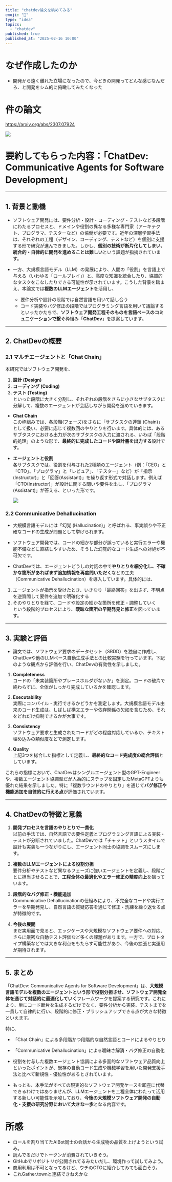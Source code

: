 ```yaml
---
title: "chatdev論文を眺めてみる"
emoji: "🦆"
type: "idea"
topics:
  - "chatdev"
published: true
published_at: "2025-02-16 10:00"
---
```


# なぜ作成したのか
- 開発から遠く離れた立場になったので、今どきの開発ってどんな感じなんだろ、と開発をシム的に俯瞰してみたくなった

# 件の論文
https://arxiv.org/abs/2307.07924

![](/images/2025021600001/2025021601.png)

# 要約してもらった内容：「ChatDev: Communicative Agents for Software Development」

---

## 1. 背景と動機

- ソフトウェア開発には、要件分析・設計・コーディング・テストなど多段階にわたるプロセスと、ドメインや役割の異なる多様な専門家（アーキテクト、プログラマ、テスターなど）の協働が必要です。近年の深層学習手法は、それぞれの工程（デザイン、コーディング、テストなど）を個別に支援する形で研究が進んできました。しかし、**個別の技術が断片化してしまい、統合的・自律的に開発を進めることは難しい**という課題が指摘されています。

- 一方、大規模言語モデル（LLM）の発展により、人間の「役割」を言語上で与える（いわゆる「ロールプレイ」）と、高度な知識を統合したり、協調的なタスクをこなしたりできる可能性が示されています。こうした背景を踏まえ、本論文では**複数のLLMエージェント**を活用し、
  - 要件分析や設計の段階では自然言語を用いて話し合う
  - コード実装やバグ修正の段階ではプログラミング言語を用いて議論する  
といったかたちで、**ソフトウェア開発工程そのものを言語ベースのコミュニケーションで繋ぐ**枠組み「**ChatDev**」を提案しています。

---

## 2. ChatDevの概要

### 2.1 マルチエージェントと「Chat Chain」

本研究ではソフトウェア開発を、
1. **設計 (Design)**
2. **コーディング (Coding)**
3. **テスト (Testing)**  
といった段階に大きく分割し、それぞれの段階をさらに小さなサブタスクに分解して、複数のエージェントが会話しながら開発を進めていきます。

- **Chat Chain**  
  この枠組みでは、各段階(フェーズ)をさらに「サブタスクの連鎖 (Chain)」として扱い、必要に応じて複数回のやりとりを行います。具体的には、あるサブタスクにおける出力が次のサブタスクの入力に渡される、いわば「段階的処理」のような形で、**最終的に完成したコードや設計書を出力する**設計です。

- **エージェントと役割**  
  各サブタスクでは、役割を付与された2種類のエージェント（例：「CEO」と「CTO」、「プログラマ」と「レビュア」、「テスター」など）が「指示(Instructor)」と「回答(Assistant)」を繰り返す形式で対話します。例えば「CTO(Instructor)」が設計に関する問いや要件を出し、「プログラマ(Assistant)」が答える、といった形です。

  ![](/images/2025021600001/2025021602.png)

### 2.2 Communicative Dehallucination

- 大規模言語モデルには「幻覚 (Hallucination)」と呼ばれる、事実誤りや不正確なコードの生成が問題として挙げられます。
- ソフトウェア開発では、コードの細かな部分が誤っていると実行エラーや機能不備などに直結しやすいため、そうした幻覚的なコード生成への対処が不可欠です。

- ChatDevでは、エージェントどうしの対話の中で**やりとりを細分化し、不確かな箇所があればまず追加情報を再度問いただく**などの工夫（Communicative Dehallucination）を導入しています。具体的には、
1. エージェントが指示を受けたとき、いきなり「最終回答」を出さず、不明点を逆質問して要件を追加で明確化する  
2. そのやりとりを経て、コードや設定の細かな箇所を修正・調整していく  
という段階的プロセスにより、**曖昧な箇所の早期発見と修正**を図っています。

---

## 3. 実験と評価

- 論文では、ソフトウェア要求のデータセット（SRDD）を独自に作成し、ChatDevや他のLLMベース自動生成手法との比較実験を行っています。下記のような観点から評価を行い、ChatDevの有効性を示しました。

1. **Completeness**  
   コードの「未実装箇所やプレースホルダがないか」を測定。コードの破片で終わらずに、全体がしっかり完成しているかを確認します。

2. **Executability**  
   実際にコンパイル・実行できるかどうかを測定します。大規模言語モデル由来のコード生成は、しばしば構文エラーや依存関係の欠如を含むため、それをどれだけ抑制できるかが大事です。

3. **Consistency**  
   ソフトウェア要求と生成されたコードがどの程度対応しているか、テキスト埋め込みの類似度などで測定します。

4. **Quality**  
   上記3つを総合した指標として定義し、**最終的なコード完成度の総合評価**としています。

これらの指標において、ChatDevはシングルエージェント型のGPT-Engineerや、複数エージェント協調型だが人為的にステップを固定したMetaGPTよりも優れた結果を示しました。特に「複数ラウンドのやりとり」を通じて**バグ修正や機能追加を自律的に行える点**が評価されています。

---

## 4. ChatDevの特徴と意義

1. **開発プロセスを言語のやりとりで一貫化**  
   以前の手法では、自然言語での要件定義とプログラミング言語による実装・テストが分断されていました。ChatDevでは「チャット」というスタイルで設計も実装も一つながりにし、エージェント同士の協調をスムーズにします。

2. **複数のLLMエージェントによる役割分担**  
   要件分析やテストなど異なるフェーズに強いエージェントを定義し、段階ごとに担当させることで、**工程全体の最適化やエラー修正の精度向上**を狙っています。

3. **段階的なバグ修正・機能追加**  
   Communicative Dehallucinationの仕組みにより、不完全なコードや実行エラーを早期発見し、自然言語の質疑応答を通じて修正・洗練を繰り返せる点が特徴的です。

4. **今後の展開**  
   まだ実用面で見ると、エッジケースや大規模なソフトウェア要件への対応、さらに厳密な自動テスト評価など多くの課題があります。一方で、プロトタイプ構築などでは大きな利点をもたらす可能性があり、今後の拡張と実運用が期待されます。

---

## 5. まとめ

「ChatDev: Communicative Agents for Software Development」は、**大規模言語モデルを複数のエージェントという形で役割分担させ、ソフトウェア開発全体を通じて対話的に最適化していく**フレームワークを提案する研究です。これにより、単にコード断片を生成するだけでなく、要件分析から実装、テストまでを一貫して自律的に行い、段階的に修正・ブラッシュアップできる点が大きな特徴といえます。

特に、
- 「Chat Chain」による多段階かつ段階的な自然言語とコードによるやりとり
- 「Communicative Dehallucination」による曖昧さ解消・バグ修正の自動化
- 役割を付与した複数エージェント協調による多面的なソフトウェア品質向上  
といったポイントが、既存の自動コード生成や機械学習を用いた開発支援手法と比べて新規性・優位性があるとされています。

- もっとも、本手法がすべての現実的なソフトウェア開発ケースを即座に代替できるわけではありませんが、LLMエージェントを工程全体にわたって活用する新しい可能性を示唆しており、**今後の大規模ソフトウェア開発の自動化・支援の研究分野において大きな一歩**となる内容です。

# 所感
- ロールを割り当てたAIBot同士の会話から生成物の品質を上げようという試み。
- 読んでるだけでトークンが消費されていきそう。
- GitHubでリポジトリが公開されてるみたいだし、環境作って試してみよう。
- 商用利用は不可となってるけど、ウチのCTOに紹介してみても面白そう。
- これGather.townと連結できねえかな

